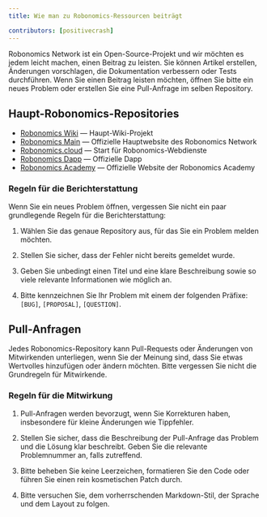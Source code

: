 ```yaml
---
title: Wie man zu Robonomics-Ressourcen beiträgt

contributors: [positivecrash]
---
```


Robonomics Network ist ein Open-Source-Projekt und wir möchten es jedem leicht machen, einen Beitrag zu leisten. Sie können Artikel erstellen, Änderungen vorschlagen, die Dokumentation verbessern oder Tests durchführen. Wenn Sie einen Beitrag leisten möchten, öffnen Sie bitte ein neues Problem oder erstellen Sie eine Pull-Anfrage im selben Repository.

## Haupt-Robonomics-Repositories 

- [Robonomics Wiki](https://github.com/airalab/robonomics-wiki) — Haupt-Wiki-Projekt
- [Robonomics Main](https://github.com/airalab/robonomics.network) —  Offizielle Hauptwebsite des Robonomics Network
- [Robonomics.cloud](https://github.com/airalab/robonomics.cloud) — Start für Robonomics-Webdienste
- [Robonomics Dapp](https://github.com/airalab/dapp.robonomics.network) — Offizielle Dapp
- [Robonomics Academy](https://github.com/airalab/robonomics.academy) — Offizielle Website der Robonomics Academy

### Regeln für die Berichterstattung

Wenn Sie ein neues Problem öffnen, vergessen Sie nicht ein paar grundlegende Regeln für die Berichterstattung:

1. Wählen Sie das genaue Repository aus, für das Sie ein Problem melden möchten.

2. Stellen Sie sicher, dass der Fehler nicht bereits gemeldet wurde.

3. Geben Sie unbedingt einen Titel und eine klare Beschreibung sowie so viele relevante Informationen wie möglich an.

4. Bitte kennzeichnen Sie Ihr Problem mit einem der folgenden Präfixe: `[BUG]`, `[PROPOSAL]`, `[QUESTION]`.


## Pull-Anfragen

Jedes Robonomics-Repository kann Pull-Requests oder Änderungen von Mitwirkenden unterliegen, wenn Sie der Meinung sind, dass Sie etwas Wertvolles hinzufügen oder ändern möchten. Bitte vergessen Sie nicht die Grundregeln für Mitwirkende.

### Regeln für die Mitwirkung

1. Pull-Anfragen werden bevorzugt, wenn Sie Korrekturen haben, insbesondere für kleine Änderungen wie Tippfehler.

2. Stellen Sie sicher, dass die Beschreibung der Pull-Anfrage das Problem und die Lösung klar beschreibt. Geben Sie die relevante Problemnummer an, falls zutreffend.

3. Bitte beheben Sie keine Leerzeichen, formatieren Sie den Code oder führen Sie einen rein kosmetischen Patch durch.

4. Bitte versuchen Sie, dem vorherrschenden Markdown-Stil, der Sprache und dem Layout zu folgen.



